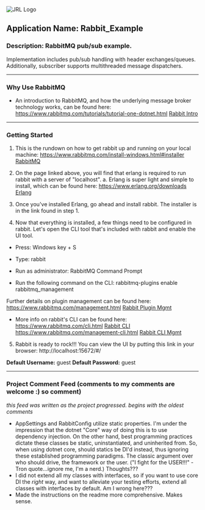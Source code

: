 ![JRL Logo](http://jimmyloforti.com/_common/images/jrl_logo2.png)

## Application Name: Rabbit_Example
### Description: RabbitMQ pub/sub example.

Implementation includes pub/sub handling with header exchanges/queues.
Additionally, subscriber supports multithreaded message dispatchers.

-----------------------------------------------------------------------------------------------

### Why Use RabbitMQ ###

* An introduction to RabbitMQ, and how the underlying message broker technology works, can be found here:
https://www.rabbitmq.com/tutorials/tutorial-one-dotnet.html
[Rabbit Intro](https://www.rabbitmq.com/tutorials/tutorial-one-dotnet.html)

-----------------------------------------------------------------------------------------------

### Getting Started ###

1. This is the rundown on how to get rabbit up and running on your local machine:
https://www.rabbitmq.com/install-windows.html#installer
[RabbitMQ](https://www.rabbitmq.com/install-windows.html#installer)

2. On the page linked above, you will find that erlang is required to run rabbit with a server of "localhost".
	a. Erlang is super light and simple to install, which can be found here:
https://www.erlang.org/downloads
[Erlang](https://www.erlang.org/downloads)

3. Once you've installed Erlang, go ahead and install rabbit.  The installer is in the link found in step 1.

4. Now that everything is installed, a few things need to be configured in rabbit.
Let's open the CLI tool that's included with rabbit and enable the UI tool.

* Press: Windows key + S
* Type: rabbit
* Run as administrator: RabbitMQ Command Prompt

* Run the following command on the CLI:
rabbitmq-plugins enable rabbitmq_management

Further details on plugin management can be found here:
https://www.rabbitmq.com/management.html
[Rabbit Plugin Mgmt](https://www.rabbitmq.com/management.html)

* More info on rabbit's CLI can be found here:
https://www.rabbitmq.com/cli.html
[Rabbit CLI](https://www.rabbitmq.com/cli.html)
https://www.rabbitmq.com/management-cli.html
[Rabbit CLI Mgmt](https://www.rabbitmq.com/management-cli.html)

5. Rabbit is ready to rock!!!  You can view the UI by putting this link in your browser:
http://localhost:15672/#/

__Default Username:__ guest
__Default Password:__ guest

-----------------------------------------------------------------------------------------------

### Project Comment Feed (comments to my comments are welcome :) so comment) ###
_this feed was written as the project progressed. begins with the oldest comments_


* AppSettings and RabbitConfig utilize static properties.  I'm under the impression that the dotnet "Core" way of doing this is to use dependency injection.  On the other hand, best programming practices dictate these classes be static, uninstantiated, and uninherited from.  So, when using dotnet core, should statics be DI'd instead, thus ignoring these established programming paradigms. The classic argument over who should drive, the framework or the user. ("I fight for the USER!!!" -Tron quote...ignore me, I'm a nerd.) Thoughts???
* I did not extend all my classes with interfaces, so if you want to use core DI the _right_ way, and want to alleviate your testing efforts, extend all classes with interfaces by default.  Am I wrong here???
* Made the instructions on the readme more comprehensive.  Makes sense.



